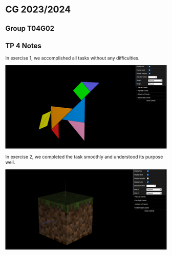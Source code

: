 # CG 2023/2024

## Group T04G02

## TP 4 Notes

In exercise 1, we accomplished all tasks without any difficulties. 

![Screenshot 1](screenshots/cg-t04g02-tp4-1.png)


In exercise 2, we completed the task smoothly and understood its purpose well.

![Screenshot 1](screenshots/cg-t04g02-tp4-2.png)
